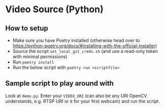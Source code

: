 # Video Source (Python)

## How to setup
- Make sure you have Poetry installed (otherwise head over to https://python-poetry.org/docs/#installing-with-the-official-installer)
- Source the script `set_local_git_creds.sh` (and use a read-only token with minimal permissions)
- Run `poetry install`
- Run the below script with `poetry run <scriptfile>`

## Sample script to play around with
Look at `demo.py`. Enter your `VIDEO_URI` (can also be any URI OpenCV understands, e.g. RTSP URI or `0` for your first webcam) and run the script.
